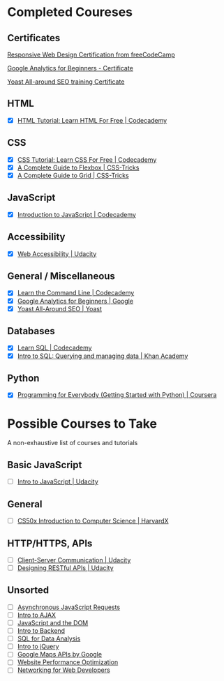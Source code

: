 # Completed Coureses

## Certificates

[Responsive Web Design Certification from freeCodeCamp](https://www.freecodecamp.org/certification/jamied/responsive-web-design)

[Google Analytics for Beginners - Certificate](https://analytics.google.com/analytics/academy/certificate/Gdoxg3vRQ_u8t7P7mFKuKA)

[Yoast All-around SEO training Certificate](https://academy.yoast.com/certificate/2883/764696/ddad19c10932809f354e6c774506d1b9/1/)

## HTML

- [x] [HTML Tutorial: Learn HTML For Free \| Codecademy](https://www.codecademy.com/learn/learn-html)

## CSS

- [x] [CSS Tutorial: Learn CSS For Free \| Codecademy](https://www.codecademy.com/learn/learn-css)
- [x] [A Complete Guide to Flexbox | CSS-Tricks](https://css-tricks.com/snippets/css/a-guide-to-flexbox/)
- [x] [A Complete Guide to Grid | CSS-Tricks](https://css-tricks.com/snippets/css/complete-guide-grid/)

## JavaScript

- [x] [Introduction to JavaScript | Codecademy](https://www.codecademy.com/learn/introduction-to-javascript)

## Accessibility

- [x] [Web Accessibility | Udacity](https://classroom.udacity.com/courses/ud891)

## General / Miscellaneous

- [x] [Learn the Command Line | Codecademy](https://www.codecademy.com/learn/learn-the-command-line)
- [x] [Google Analytics for Beginners | Google](https://analytics.google.com/analytics/academy/course/6)
- [x] [Yoast All-Around SEO | Yoast](https://academy.yoast.com/courses/all-around-seo/)

## Databases

- [x] [Learn SQL | Codecademy](https://www.codecademy.com/courses/learn-sql)
- [x] [Intro to SQL: Querying and managing data | Khan Academy](https://www.khanacademy.org/computing/computer-programming/sql)

## Python

- [x] [Programming for Everybody (Getting Started with Python) | Coursera](https://www.coursera.org/learn/python/home/welcome)

# Possible Courses to Take

A non-exhaustive list of courses and tutorials

## Basic JavaScript

- [ ] [Intro to JavaScript | Udacity](https://classroom.udacity.com/courses/ud803)

## General 

- [ ] [CS50x Introduction to Computer Science | HarvardX](https://courses.edx.org/courses/course-v1:HarvardX+CS50+X/course/)

## HTTP/HTTPS, APIs

- [ ] [Client-Server Communication | Udacity](https://classroom.udacity.com/courses/ud897)
- [ ] [Designing RESTful APIs | Udacity](https://classroom.udacity.com/courses/ud388)

## Unsorted

- [ ] [Asynchronous JavaScript Requests](https://classroom.udacity.com/courses/ud109)
- [ ] [Intro to AJAX](https://classroom.udacity.com/courses/ud110)
- [ ] [JavaScript and the DOM](https://classroom.udacity.com/courses/ud117)
- [ ] [Intro to Backend](https://classroom.udacity.com/courses/ud171)
- [ ] [SQL for Data Analysis](https://classroom.udacity.com/courses/ud198)
- [ ] [Intro to jQuery](https://classroom.udacity.com/courses/ud245)
- [ ] [Google Maps APIs by Google](https://classroom.udacity.com/courses/ud864)
- [ ] [Website Performance Optimization](https://classroom.udacity.com/courses/ud884)
- [ ] [Networking for Web Developers](https://classroom.udacity.com/courses/ud256)

